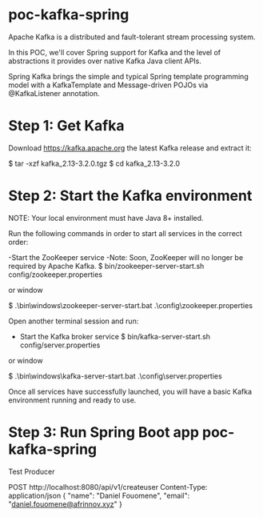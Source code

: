 # poc-kafka-spring
Apache Kafka is a distributed and fault-tolerant stream processing system.  

In this POC, we'll cover Spring support for Kafka and the level of abstractions it provides over native Kafka Java client APIs.  

Spring Kafka brings the simple and typical Spring template programming model with a KafkaTemplate and Message-driven POJOs via @KafkaListener annotation.


# Step 1: Get Kafka

Download https://kafka.apache.org the latest Kafka release and extract it:

$ tar -xzf kafka_2.13-3.2.0.tgz
$ cd kafka_2.13-3.2.0


# Step 2: Start the Kafka environment

NOTE: Your local environment must have Java 8+ installed.

Run the following commands in order to start all services in the correct order:

-Start the ZooKeeper service
-Note: Soon, ZooKeeper will no longer be required by Apache Kafka.
$ bin/zookeeper-server-start.sh config/zookeeper.properties

or window

$ .\bin\windows\zookeeper-server-start.bat .\config\zookeeper.properties

Open another terminal session and run:

- Start the Kafka broker service
$ bin/kafka-server-start.sh config/server.properties

or window

$ .\bin\windows\kafka-server-start.bat .\config\server.properties

Once all services have successfully launched, you will have a basic Kafka environment running and ready to use. 



# Step 3: Run Spring Boot app poc-kafka-spring

Test Producer  

POST http://localhost:8080/api/v1/createuser
Content-Type: application/json
{
  "name": "Daniel Fouomene",
  "email": "daniel.fouomene@afrinnov.xyz"
}
